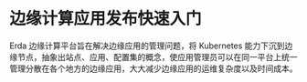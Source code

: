 # 边缘计算应用发布快速入门

Erda 边缘计算平台旨在解决边缘应用的管理问题，将 Kubernetes 能力下沉到边缘节点，抽象出站点、应用、配置集的概念，使应用管理员可以在同一平台上统一管理分散在各个地方的边缘应用，大大减少边缘应用的运维复杂度以及时间成本。

